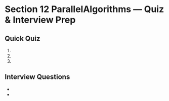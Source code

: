# Section 12 ParallelAlgorithms — Quiz & Interview Prep

## Quick Quiz
1. 
2. 
3. 

## Interview Questions
- 
- 

